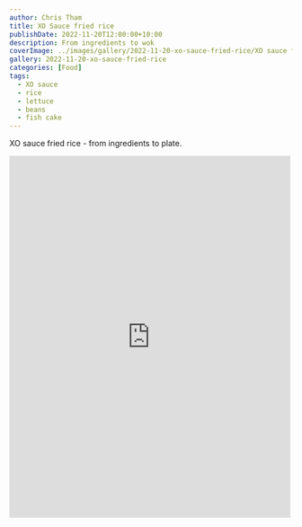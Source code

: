 ```yaml
---
author: Chris Tham
title: XO Sauce fried rice
publishDate: 2022-11-20T12:00:00+10:00
description: From ingredients to wok
coverImage: ../images/gallery/2022-11-20-xo-sauce-fried-rice/XO sauce fried rice (6).jpeg
gallery: 2022-11-20-xo-sauce-fried-rice
categories: [Food]
tags:
  - XO sauce
  - rice
  - lettuce
  - beans
  - fish cake
---
```


XO sauce fried rice - from ingredients to plate.

<iframe src="https://www.facebook.com/plugins/post.php?href=https%3A%2F%2Fwww.facebook.com%2Fchris1.tham%2Fposts%2Fpfbid02z1tMmRk4CzPWfJ6zc7jhR65A2QdiKm521m8pnpeUPxZhyNnQMGkdpDXJtYLf4Mdsl&show_text=true&width=500" width="500" height="645" style="border:none;overflow:hidden" scrolling="no" frameborder="0" allowfullscreen="true" allow="autoplay; clipboard-write; encrypted-media; picture-in-picture; web-share"></iframe>
